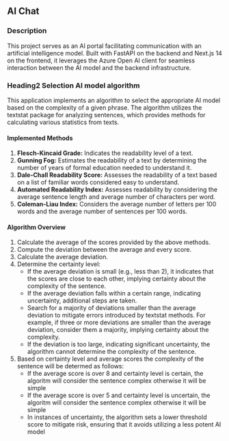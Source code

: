 ## AI Chat

### Description

This project serves as an AI portal facilitating communication with an artificial intelligence model. Built with FastAPI on the backend and Next.js 14 on the frontend, it leverages the Azure Open AI client for seamless interaction between the AI model and the backend infrastructure.

### Heading2 Selection AI model algorithm

This application implements an algorithm to select the appropriate AI model based on the complexity of a given phrase. The algorithm utilizes the textstat package for analyzing sentences, which provides methods for calculating various statistics from texts.

#### Implemented Methods

1. **Flesch-Kincaid Grade:** Indicates the readability level of a text.
2. **Gunning Fog:** Estimates the readability of a text by determining the number of years of formal education needed to understand it.
3. **Dale-Chall Readability Score:** Assesses the readability of a text based on a list of familiar words considered easy to understand.
4. **Automated Readability Index:** Assesses readability by considering the average sentence length and average number of characters per word.
5. **Coleman-Liau Index:** Considers the average number of letters per 100 words and the average number of sentences per 100 words.

#### Algorithm Overview

1. Calculate the average of the scores provided by the above methods.
2. Compute the deviation between the average and every score.
3. Calculate the average deviation.
4. Determine the certainty level:
   - If the average deviation is small (e.g., less than 2), it indicates that the scores are close to each other, implying certainty about the complexity of the sentence.
   - If the average deviation falls within a certain range, indicating uncertainty, additional steps are taken.
   - Search for a majority of deviations smaller than the average deviation to mitigate errors introduced by textstat methods. For example, if three or more deviations are smaller than the average deviation, consider them a majority, implying certainty about the complexity.
   - If the deviation is too large, indicating significant uncertainty, the algorithm cannot determine the complexity of the sentence.
5. Based on certainty level and average scores the complexity of the sentence will be determed as follows:
    - If the average score is over 8 and certainty level is certain, the algoritm will consider the sentence complex otherwise it will be simple
    - If the average score is over 5 and certainty level is uncertain, the algoritm will consider the sentence complex otherwise it will be simple
    - In instances of uncertainty, the algorithm sets a lower threshold score to mitigate risk, ensuring that it avoids utilizing a less potent AI model



